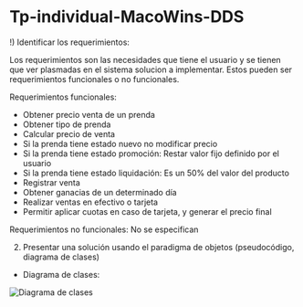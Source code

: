 # Tp-individual-MacoWins-DDS

!) Identificar los requerimientos:

Los requerimientos son las necesidades que tiene el usuario y se tienen que  ver plasmadas en el sistema solucion a implementar. Estos pueden ser requerimientos funcionales o no funcionales.

Requerimientos funcionales:

- Obtener precio venta de un prenda
- Obtener tipo de prenda 
- Calcular precio de venta
- Si la prenda tiene estado nuevo no modificar precio
- Si la prenda tiene estado promoción: Restar valor fijo definido por el usuario
- Si la prenda tiene estado liquidación: Es un 50% del valor del producto
- Registrar venta
- Obtener ganacias de un determinado día
- Realizar ventas en efectivo o tarjeta
- Permitir aplicar cuotas en caso de tarjeta, y generar el precio final

Requerimientos no funcionales: No se especifican

2) Presentar una solución usando el paradigma de objetos (pseudocódigo, diagrama de clases)

- Diagrama de clases: 

![Diagrama de clases](https://user-images.githubusercontent.com/102762669/231598987-8ac8a61d-f0c7-4731-ba62-fee0fbbc85ca.jpg)

